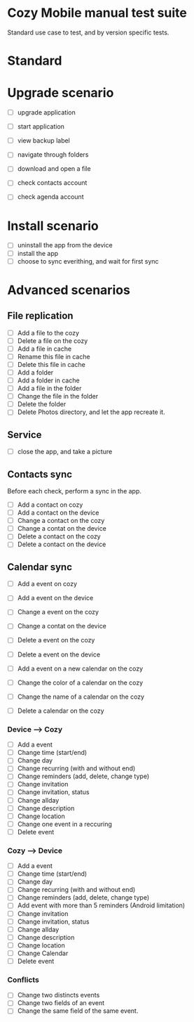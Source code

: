 # Cozy Mobile manual test suite

Standard use case to test, and by version specific tests.

# Standard

# Upgrade scenario

- [ ] upgrade application
- [ ] start application
- [ ] view backup label
- [ ] navigate through folders
- [ ] download and open a file
- [ ] check contacts account
- [ ] check agenda account


# Install scenario

- [ ] uninstall the app from the device
- [ ] install the app
- [ ] choose to sync everithing, and wait for first sync

# Advanced scenarios

## File replication

- [ ] Add a file to the cozy
- [ ] Delete a file on the cozy
- [ ] Add a file in cache
- [ ] Rename this file in cache
- [ ] Delete this file in cache
- [ ] Add a folder
- [ ] Add a folder in cache
- [ ] Add a file in the folder
- [ ] Change the file in the folder
- [ ] Delete the folder
- [ ] Delete Photos directory, and let the app recreate it.

## Service

- [ ] close the app, and take a picture

## Contacts sync

Before each check, perform a sync in the app.

- [ ] Add a contact on cozy
- [ ] Add a contact on the device
- [ ] Change a contact on the cozy
- [ ] Change a contat on the device
- [ ] Delete a contact on the cozy
- [ ] Delete a contact on the device

## Calendar sync

- [ ] Add a event on cozy
- [ ] Add a event on the device
- [ ] Change a event on the cozy
- [ ] Change a contat on the device
- [ ] Delete a event on the cozy
- [ ] Delete a event on the device
- [ ] Add a event on a new calendar on the cozy
- [ ] Change the color of a calendar on the cozy
- [ ] Change the name of a calendar on the cozy
- [ ] Delete a calendar on the cozy


### Device --> Cozy

- [ ] Add a event
- [ ] Change time (start/end)
- [ ] Change day
- [ ] Change recurring (with and without end)
- [ ] Change reminders (add, delete, change type)
- [ ] Change invitation
- [ ] Change invitation, status
- [ ] Change allday
- [ ] Change description
- [ ] Change location
- [ ] Change one event in a reccuring
- [ ] Delete event

### Cozy --> Device
- [ ] Add a event
- [ ] Change time (start/end)
- [ ] Change day
- [ ] Change recurring (with and without end)
- [ ] Change reminders (add, delete, change type)
- [ ] Add event with more than 5 reminders (Android limitation)
- [ ] Change invitation
- [ ] Change invitation, status
- [ ] Change allday
- [ ] Change description
- [ ] Change location
- [ ] Change Calendar
- [ ] Delete event

### Conflicts

- [ ] Change two distincts events
- [ ] Change two fields of an event
- [ ] Change the same field of the same event.
